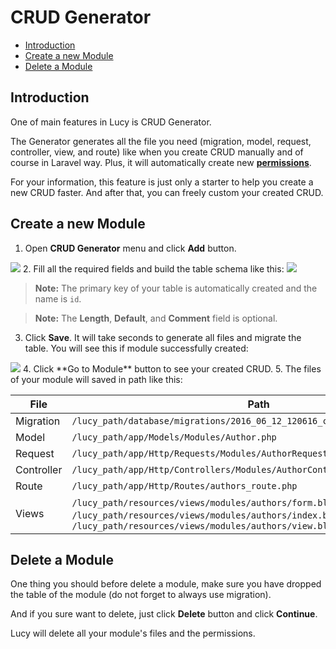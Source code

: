 # CRUD Generator

- [Introduction](#introduction)
- [Create a new Module](#create)
- [Delete a Module](#delete)

<a name="introduction"></a>
## Introduction
One of main features in Lucy is CRUD Generator.

The Generator generates all the file you need (migration, model, request, controller, view, and route) like when you create CRUD manually and of course in Laravel way. Plus, it will automatically create new [**permissions**](/docs/permissions).

For your information, this feature is just only a starter to help you create a new CRUD faster. And after that, you can freely custom your created CRUD.

<a name="create"></a>
## Create a new Module

1. Open **CRUD Generator** menu and click **Add** button.
<img src="/storage/docs/01-crud.jpeg" class="img-responsive img-rounded">
2. Fill all the required fields and build the table schema like this:
<img src="/storage/docs/02-crud.jpeg" class="img-responsive img-rounded">

   > **Note:** The primary key of your table is automatically created and the name is `id`.
   
   > **Note:** The **Length**, **Default**, and **Comment** field is optional.
3. Click **Save**. It will take seconds to generate all files and migrate the table. You will see this if module successfully created:
<img src="/storage/docs/03-crud.jpeg" class="img-responsive img-rounded">
4. Click **Go to Module** button to see your created CRUD.
5. The files of your module will saved in path like this:

   File | Path
   --- | ---
   Migration | `/lucy_path/database/migrations/2016_06_12_120616_create_authors_table.php`
   Model | `/lucy_path/app/Models/Modules/Author.php`
   Request | `/lucy_path/app/Http/Requests/Modules/AuthorRequest.php`
   Controller | `/lucy_path/app/Http/Controllers/Modules/AuthorController.php`
   Route | `/lucy_path/app/Http/Routes/authors_route.php`
   Views | `/lucy_path/resources/views/modules/authors/form.blade.php`, `/lucy_path/resources/views/modules/authors/index.blade.php`, `/lucy_path/resources/views/modules/authors/view.blade.php`

<a name="delete"></a>
## Delete a Module

One thing you should before delete a module, make sure you have dropped the table of the module (do not forget to always use migration).

And if you sure want to delete, just click **Delete** button and click **Continue**.

Lucy will delete all your module's files and the permissions.
